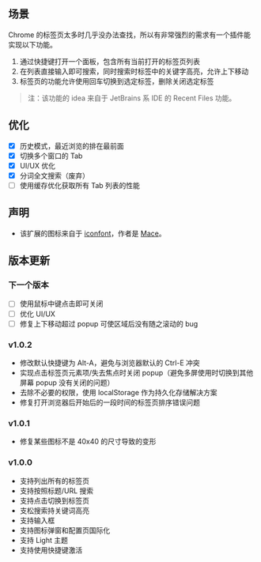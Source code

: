 ## 场景

Chrome 的标签页太多时几乎没办法查找，所以有非常强烈的需求有一个插件能实现以下功能。

1. 通过快捷键打开一个面板，包含所有当前打开的标签页列表
2. 在列表直接输入即可搜索，同时搜索时标签中的关键字高亮，允许上下移动
3. 标签页的功能允许使用回车切换到选定标签，删除关闭选定标签

> 注：该功能的 idea 来自于 JetBrains 系 IDE 的 Recent Files 功能。

## 优化

- [x] 历史模式，最近浏览的排在最前面
- [x] 切换多个窗口的 Tab
- [x] UI/UX 优化
- [x] 分词全文搜索（废弃）
- [ ] 使用缓存优化获取所有 Tab 列表的性能

## 声明

- 该扩展的图标来自于 [iconfont](https://www.iconfont.cn/search/index?searchType=icon&q=tab)，作者是 [Mace](https://www.iconfont.cn/user/detail?spm=a313x.7781069.0.d214f71f6&uid=4223729)。

## 版本更新

### 下一个版本

- [ ] 使用鼠标中键点击即可关闭
- [ ] 优化 UI/UX
- [ ] 修复上下移动超过 popup 可使区域后没有随之滚动的 bug

### v1.0.2

- 修改默认快捷键为 Alt-A，避免与浏览器默认的 Ctrl-E 冲突
- 实现点击标签页元素项/失去焦点时关闭 popup（避免多屏使用时切换到其他屏幕 popup 没有关闭的问题）
- 去除不必要的权限，使用 localStorage 作为持久化存储解决方案
- 修复打开浏览器后开始后的一段时间的标签页排序错误问题

### v1.0.1

- 修复某些图标不是 40x40 的尺寸导致的变形

### v1.0.0

- 支持列出所有的标签页
- 支持按照标题/URL 搜索
- 支持点击切换到标签页
- 支松搜索持关键词高亮
- 支持输入框
- 支持图标弹窗和配置页国际化
- 支持 Light 主题
- 支持使用快捷键激活
